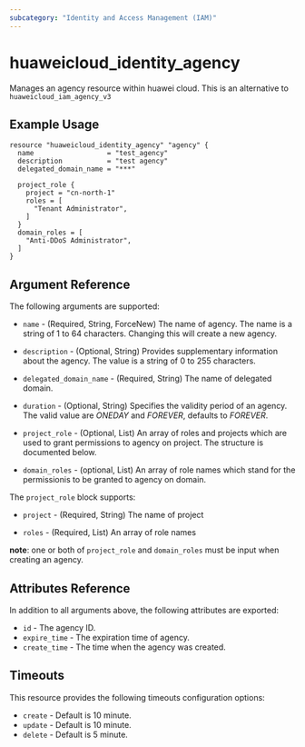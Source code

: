 ```yaml
---
subcategory: "Identity and Access Management (IAM)"
---
```


# huaweicloud\_identity\_agency

Manages an agency resource within huawei cloud.
This is an alternative to `huaweicloud_iam_agency_v3`

## Example Usage

```hcl
resource "huaweicloud_identity_agency" "agency" {
  name                  = "test_agency"
  description           = "test agency"
  delegated_domain_name = "***"

  project_role {
    project = "cn-north-1"
    roles = [
      "Tenant Administrator",
    ]
  }
  domain_roles = [
    "Anti-DDoS Administrator",
  ]
}
```

## Argument Reference

The following arguments are supported:

* `name` - (Required, String, ForceNew) The name of agency. The name is a string of 1 to 64
    characters. Changing this will create a new agency.

* `description` - (Optional, String) Provides supplementary information about the
    agency. The value is a string of 0 to 255 characters.

* `delegated_domain_name` - (Required, String) The name of delegated domain.

* `duration` - (Optional, String) Specifies the validity period of an agency.
    The valid value are *ONEDAY* and *FOREVER*, defaults to *FOREVER*.

* `project_role` - (Optional, List) An array of roles and projects which are used to
    grant permissions to agency on project. The structure is documented below.

* `domain_roles` - (optional, List) An array of role names which stand for the
    permissionis to be granted to agency on domain.

The `project_role` block supports:

* `project` - (Required, String) The name of project

* `roles` - (Required, List) An array of role names

**note**:
    one or both of `project_role` and `domain_roles` must be input when
creating an agency.

## Attributes Reference

In addition to all arguments above, the following attributes are exported:

* `id` - The agency ID.
* `expire_time` - The expiration time of agency.
* `create_time` - The time when the agency was created.

## Timeouts
This resource provides the following timeouts configuration options:
- `create` - Default is 10 minute.
- `update` - Default is 10 minute.
- `delete` - Default is 5 minute.